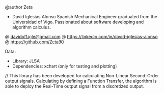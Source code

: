 @author Zeta
- David Iglesias Alonso
Spanish Mechanical Engineer graduated from the Universidad of Vigo. Passionated about software developing and algorithm calculus.

@ davidoff.igle@gmail.com
@ https://linkedin.com/in/david-iglesias-alonso
@ https://github.com/Zeta90

Data:
- Library: JLSA
- Dependencies: xchart (only for testing and plotting)

// This library has been developed for calculating Non-Linear Second-Order output signals. Calculating by defining a Function Transfer, the algorithm is able to deploy the Real-Time output signal from a discretized output.


